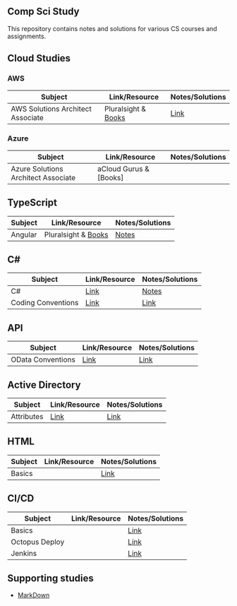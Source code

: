 ## Comp Sci Study
This repository contains notes and solutions for various CS courses and assignments.

## Cloud Studies
### AWS
|Subject  | Link/Resource  |Notes/Solutions|
|--|--|--|
|AWS Solutions Architect Associate|Pluralsight & [Books](https://github.com/jbanson1/Study/blob/46f8146136a681af3d280208f22e0290b0bd9ead/Book_List_AWS_Solutions_Architect) |[Link]()|


### Azure
|Subject  | Link/Resource  |Notes/Solutions|
|--|--|--|
|Azure Solutions Architect Associate|aCloud Gurus & [Books]|  |[Link](https://github.com/jbanson1/Study/tree/main/AWS_Solutions_Architect)|

## TypeScript
|Subject  | Link/Resource  |Notes/Solutions|
|--|--|--|
|Angular | Pluralsight & [Books](https://github.com/jbanson1/Study/blob/46f8146136a681af3d280208f22e0290b0bd9ead/Book_List_Angular) |[Notes](https://github.com/jbanson1/Study/blob/b7990e25e63296477657518bf5eaf880a7faa2bf/Angular_Studies/README.md)|

## C#
|Subject  | Link/Resource  |Notes/Solutions|
|--|--|--|
|C#|[Link]()|[Notes](https://github.com/jbanson1/Study/blob/b7990e25e63296477657518bf5eaf880a7faa2bf/C%23/README.md)|
|Coding Conventions |[Link](https://docs.microsoft.com/en-us/dotnet/csharp/fundamentals/coding-style/coding-conventions)|[Link]()|

## API
|Subject  | Link/Resource  |Notes/Solutions|
|--|--|--|
|OData Conventions|[Link](https://www.odata.org/documentation/odata-version-2-0/uri-conventions/)|[Link]()|

## Active Directory
|Subject  | Link/Resource  |Notes/Solutions|
|--|--|--|
|Attributes |[Link](http://www.kouti.com/tables/userattributes.htm)|[Link]()|

## HTML
|Subject  | Link/Resource  |Notes/Solutions|
|--|--|--|
|Basics ||[Link]()|

## CI/CD
|Subject  | Link/Resource  |Notes/Solutions|
|--|--|--|
|Basics ||[Link]()|
|Octopus Deploy ||[Link]()|
|Jenkins ||[Link]()|

## Supporting studies
- [MarkDown](https://www.markdownguide.org/basic-syntax/)

